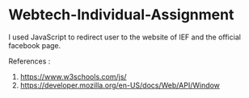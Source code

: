 # Webtech-Individual-Assignment
I used JavaScript to redirect user to the website of IEF and the official facebook page.

References :
1. https://www.w3schools.com/js/
2. https://developer.mozilla.org/en-US/docs/Web/API/Window
